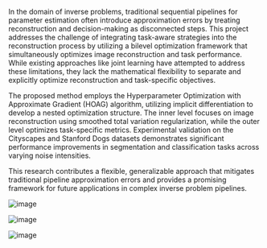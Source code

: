 In the domain of inverse problems, traditional sequential pipelines for parameter estimation often introduce approximation errors by treating reconstruction and decision-making as disconnected steps. This project addresses the challenge of integrating task-aware strategies into the reconstruction process by utilizing a bilevel optimization framework that simultaneously optimizes image reconstruction and task performance. While existing approaches like joint learning have attempted to address these limitations, they lack the mathematical flexibility to separate and explicitly optimize reconstruction and task-specific objectives. 

The proposed method employs the Hyperparameter Optimization with Approximate Gradient (HOAG) algorithm, utilizing implicit differentiation to develop a nested optimization structure. The inner level focuses on image reconstruction using smoothed total variation regularization, while the outer level optimizes task-specific metrics. Experimental validation on the Cityscapes and Stanford Dogs datasets demonstrates significant performance improvements in segmentation and classification tasks across varying noise intensities.

This research contributes a flexible, generalizable approach that mitigates traditional pipeline approximation errors and provides a promising framework for future applications in complex inverse problem pipelines.

![image](https://github.com/user-attachments/assets/2028bcbf-b811-4541-9be0-326e88a2bce0)

![image](https://github.com/user-attachments/assets/18d06d42-20cd-460d-ac30-6eaf6cb22ac3)

![image](https://github.com/user-attachments/assets/8a210f7f-4a3c-4563-a1a5-6b63448a57cc)



